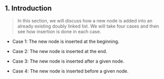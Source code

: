 ## 1. Introduction 


 >  In this section, we will discuss how a new node is added into an 
already existing doubly linked list. We will take four cases and 
then see how insertion is done in each case. 


 - Case 1: The new node is inserted at the beginning. 

 - Case 2: The new node is inserted at the end. 

 - Case 3: The new node is inserted after a given node. 

 - Case 4: The new node is inserted before a given node. 
